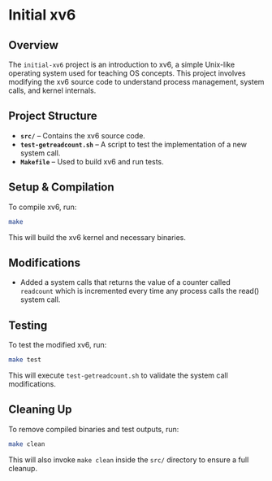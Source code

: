 # Initial xv6

## Overview
The `initial-xv6` project is an introduction to xv6, a simple Unix-like operating system used for teaching OS concepts. This project involves modifying the xv6 source code to understand process management, system calls, and kernel internals.

## Project Structure
- **`src/`** – Contains the xv6 source code.
- **`test-getreadcount.sh`** – A script to test the implementation of a new system call.
- **`Makefile`** – Used to build xv6 and run tests.

## Setup & Compilation
To compile xv6, run:
```sh
make
```
This will build the xv6 kernel and necessary binaries.

## Modifications
- Added a system calls that returns the value of a counter called `readcount` which is incremented every time any process calls the read() system call.

## Testing
To test the modified xv6, run:
```sh
make test
```
This will execute `test-getreadcount.sh` to validate the system call modifications.

## Cleaning Up
To remove compiled binaries and test outputs, run:
```sh
make clean
```
This will also invoke `make clean` inside the `src/` directory to ensure a full cleanup.
